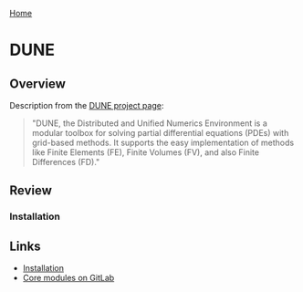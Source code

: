 [Home](../readme)
# DUNE

## Overview

Description from the [DUNE project page](https://www.dune-project.org/):

> "DUNE, the Distributed and Unified Numerics Environment is a modular toolbox for solving partial differential equations (PDEs) with grid-based methods. It supports the easy implementation of methods like Finite Elements (FE), Finite Volumes (FV), and also Finite Differences (FD)."


## Review 

### Installation

## Links

- [Installation](https://www.dune-project.org/doc/installation/)
- [Core modules on GitLab](https://gitlab.dune-project.org/core/)